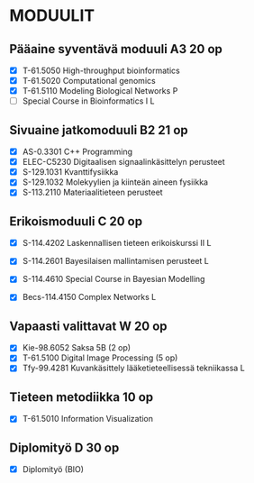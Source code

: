 MODUULIT
========

Pääaine syventävä moduuli A3		20 op
---------------------------------------------
- [X] T-61.5050 High-throughput bioinformatics                          
- [X] T-61.5020 Computational genomics                                  
- [X] T-61.5110 Modeling Biological Networks P                          
- [ ] Special Course in Bioinformatics I L                              

Sivuaine jatkomoduuli B2		21 op
---------------------------------------------
- [X] AS-0.3301 C++ Programming                                    
- [X] ELEC-C5230 Digitaalisen signaalinkäsittelyn perusteet 
- [X] S-129.1031 Kvanttifysiikka                                   
- [X] S-129.1032 Molekyylien ja kiinteän aineen fysiikka           
- [X] S-113.2110 Materiaalitieteen perusteet                       

Erikoismoduuli C			20 op
---------------------------------------------
- [X] S-114.4202 Laskennallisen tieteen erikoiskurssi II L   
- [X] S-114.2601 Bayesilaisen mallintamisen perusteet L      
- [X] S-114.4610 Special Course in Bayesian Modelling        
- [X] Becs-114.4150 Complex Networks L


Vapaasti valittavat W			20 op
---------------------------------------------
- [X] Kie-98.6052 Saksa 5B  (2 op)
- [X] T-61.5100 Digital Image Processing (5 op)
- [X] Tfy-99.4281 Kuvankäsittely lääketieteellisessä tekniikassa L 

Tieteen metodiikka			10 op
---------------------------------------------
- [X] T-61.5010 Information Visualization               

Diplomityö D				30 op
---------------------------------------------
- [x] Diplomityö (BIO)



